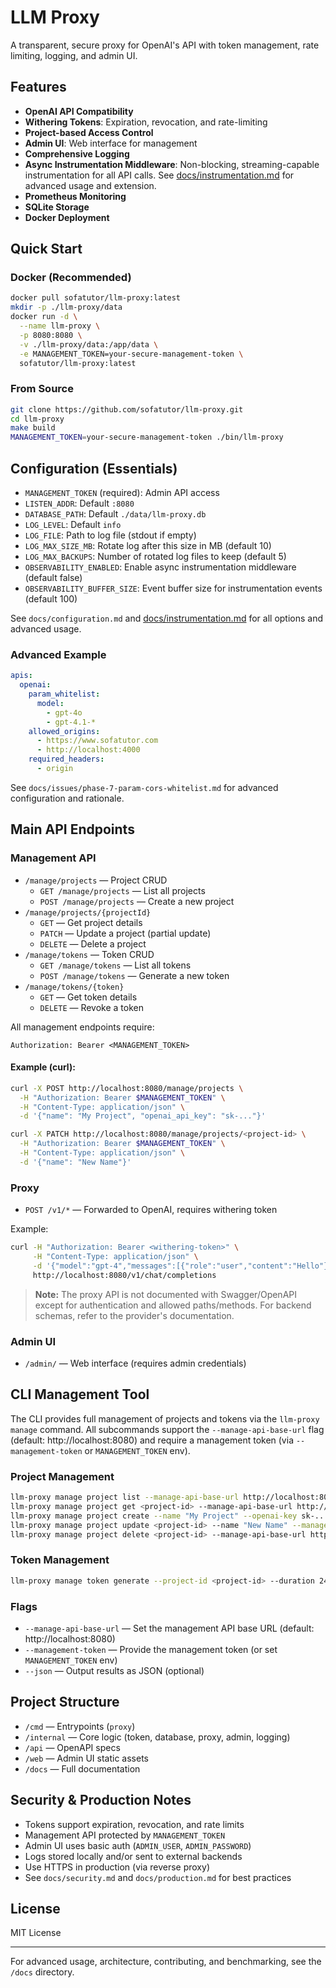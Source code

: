 # LLM Proxy

A transparent, secure proxy for OpenAI's API with token management, rate limiting, logging, and admin UI.

## Features
- **OpenAI API Compatibility**
- **Withering Tokens**: Expiration, revocation, and rate-limiting
- **Project-based Access Control**
- **Admin UI**: Web interface for management
- **Comprehensive Logging**
- **Async Instrumentation Middleware**: Non-blocking, streaming-capable instrumentation for all API calls. See [docs/instrumentation.md](docs/instrumentation.md) for advanced usage and extension.
- **Prometheus Monitoring**
- **SQLite Storage**
- **Docker Deployment**

## Quick Start

### Docker (Recommended)
```bash
docker pull sofatutor/llm-proxy:latest
mkdir -p ./llm-proxy/data
docker run -d \
  --name llm-proxy \
  -p 8080:8080 \
  -v ./llm-proxy/data:/app/data \
  -e MANAGEMENT_TOKEN=your-secure-management-token \
  sofatutor/llm-proxy:latest
```

### From Source
```bash
git clone https://github.com/sofatutor/llm-proxy.git
cd llm-proxy
make build
MANAGEMENT_TOKEN=your-secure-management-token ./bin/llm-proxy
```

## Configuration (Essentials)
- `MANAGEMENT_TOKEN` (required): Admin API access
- `LISTEN_ADDR`: Default `:8080`
- `DATABASE_PATH`: Default `./data/llm-proxy.db`
- `LOG_LEVEL`: Default `info`
- `LOG_FILE`: Path to log file (stdout if empty)
- `LOG_MAX_SIZE_MB`: Rotate log after this size in MB (default 10)
- `LOG_MAX_BACKUPS`: Number of rotated log files to keep (default 5)
- `OBSERVABILITY_ENABLED`: Enable async instrumentation middleware (default false)
- `OBSERVABILITY_BUFFER_SIZE`: Event buffer size for instrumentation events (default 100)

See `docs/configuration.md` and [docs/instrumentation.md](docs/instrumentation.md) for all options and advanced usage.

### Advanced Example
```yaml
apis:
  openai:
    param_whitelist:
      model:
        - gpt-4o
        - gpt-4.1-*
    allowed_origins:
      - https://www.sofatutor.com
      - http://localhost:4000
    required_headers:
      - origin
```

See `docs/issues/phase-7-param-cors-whitelist.md` for advanced configuration and rationale.

## Main API Endpoints

### Management API
- `/manage/projects` — Project CRUD
  - `GET /manage/projects` — List all projects
  - `POST /manage/projects` — Create a new project
- `/manage/projects/{projectId}`
  - `GET` — Get project details
  - `PATCH` — Update a project (partial update)
  - `DELETE` — Delete a project
- `/manage/tokens` — Token CRUD
  - `GET /manage/tokens` — List all tokens
  - `POST /manage/tokens` — Generate a new token
- `/manage/tokens/{token}`
  - `GET` — Get token details
  - `DELETE` — Revoke a token

All management endpoints require:
```
Authorization: Bearer <MANAGEMENT_TOKEN>
```

#### Example (curl):
```bash
curl -X POST http://localhost:8080/manage/projects \
  -H "Authorization: Bearer $MANAGEMENT_TOKEN" \
  -H "Content-Type: application/json" \
  -d '{"name": "My Project", "openai_api_key": "sk-..."}'

curl -X PATCH http://localhost:8080/manage/projects/<project-id> \
  -H "Authorization: Bearer $MANAGEMENT_TOKEN" \
  -H "Content-Type: application/json" \
  -d '{"name": "New Name"}'
```

### Proxy
- `POST /v1/*` — Forwarded to OpenAI, requires withering token

Example:
```bash
curl -H "Authorization: Bearer <withering-token>" \
     -H "Content-Type: application/json" \
     -d '{"model":"gpt-4","messages":[{"role":"user","content":"Hello"}]}' \
     http://localhost:8080/v1/chat/completions
```

> **Note:** The proxy API is not documented with Swagger/OpenAPI except for authentication and allowed paths/methods. For backend schemas, refer to the provider's documentation.

### Admin UI
- `/admin/` — Web interface (requires admin credentials)

## CLI Management Tool

The CLI provides full management of projects and tokens via the `llm-proxy manage` command. All subcommands support the `--manage-api-base-url` flag (default: http://localhost:8080) and require a management token (via `--management-token` or `MANAGEMENT_TOKEN` env).

### Project Management
```sh
llm-proxy manage project list --manage-api-base-url http://localhost:8080 --management-token <token>
llm-proxy manage project get <project-id> --manage-api-base-url http://localhost:8080 --management-token <token>
llm-proxy manage project create --name "My Project" --openai-key sk-... --manage-api-base-url http://localhost:8080 --management-token <token>
llm-proxy manage project update <project-id> --name "New Name" --manage-api-base-url http://localhost:8080 --management-token <token>
llm-proxy manage project delete <project-id> --manage-api-base-url http://localhost:8080 --management-token <token>
```

### Token Management
```sh
llm-proxy manage token generate --project-id <project-id> --duration 24 --manage-api-base-url http://localhost:8080 --management-token <token>
```

### Flags
- `--manage-api-base-url` — Set the management API base URL (default: http://localhost:8080)
- `--management-token` — Provide the management token (or set `MANAGEMENT_TOKEN` env)
- `--json` — Output results as JSON (optional)

## Project Structure
- `/cmd` — Entrypoints (`proxy`)
- `/internal` — Core logic (token, database, proxy, admin, logging)
- `/api` — OpenAPI specs
- `/web` — Admin UI static assets
- `/docs` — Full documentation

## Security & Production Notes
- Tokens support expiration, revocation, and rate limits
- Management API protected by `MANAGEMENT_TOKEN`
- Admin UI uses basic auth (`ADMIN_USER`, `ADMIN_PASSWORD`)
- Logs stored locally and/or sent to external backends
- Use HTTPS in production (via reverse proxy)
- See `docs/security.md` and `docs/production.md` for best practices

## License
MIT License

---
For advanced usage, architecture, contributing, and benchmarking, see the `/docs` directory.